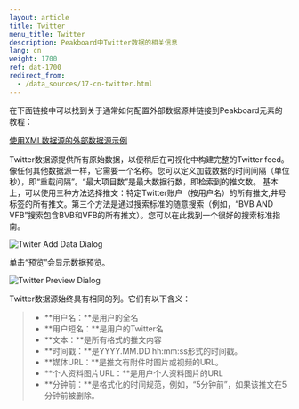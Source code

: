 ```yaml
---
layout: article
title: Twitter
menu_title: Twitter
description: Peakboard中Twitter数据的相关信息
lang: cn
weight: 1700
ref: dat-1700
redirect_from:
  - /data_sources/17-cn-twitter.html
---
```

在下面链接中可以找到关于通常如何配置外部数据源并链接到Peakboard元素的教程：

[使用XML数据源的外部数据源示例](/tutorials/03-cn-xml-data.html)

Twitter数据源提供所有原始数据，以便稍后在可视化中构建完整的Twitter feed。像任何其他数据源一样，它需要一个名称。您可以定义加载数据的时间间隔（单位秒），即“重载间隔”。“最大项目数”是最大数据行数，即检索到的推文数。
基本上，可以使用三种方法选择推文：特定Twitter账户（按用户名）的所有推文,井号标签的所有推文。第三个方法是通过搜索标准的随意搜索（例如，“BVB AND VFB”搜索包含BVB和VFB的所有推文）。您可以在此找到一个很好的搜索标准指南。

![Twiter Add Data Dialog](/assets/images/data-sources/twitter/twitter-add-data-dialog.png)

单击“预览”会显示数据预览。

![Twitter Preview Dialog](/assets/images/data-sources/twitter/twitter-preview-dialog.png)

Twitter数据源始终具有相同的列。它们有以下含义：

> *	**用户名：**是用户的全名
> *	**用户短名：**是用户的Twitter名
> *	**文本：**是所有格式的推文内容
> *	**时间戳：**是YYYY.MM.DD hh:mm:ss形式的时间戳。
> *	**媒体URL：**是推文有附件时图片或视频的URL。
> *	**个人资料图片URL：**是用户个人资料图片的URL
> *	**分钟前：**是格式化的时间规范，例如，“5分钟前”，如果该推文在5分钟前被删除。
